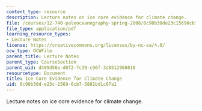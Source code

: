 ```yaml
---
content_type: resource
description: Lecture notes on ice core evidence for climate change.
file: /courses/12-740-paleoceanography-spring-2008/0c98b30de23c15696cb75881bd1c07a1_lec07.pdf
file_type: application/pdf
learning_resource_types:
- Lecture Notes
license: https://creativecommons.org/licenses/by-nc-sa/4.0/
ocw_type: OCWFile
parent_title: Lecture Notes
parent_type: CourseSection
parent_uid: d409d56e-d0f2-7c39-c96f-3d8512960818
resourcetype: Document
title: Ice Core Evidence for Climate Change
uid: 0c98b30d-e23c-1569-6cb7-5881bd1c07a1
---
```

Lecture notes on ice core evidence for climate change.